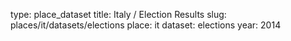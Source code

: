 type: place_dataset
title: Italy / Election Results
slug: places/it/datasets/elections
place: it
dataset: elections
year: 2014
